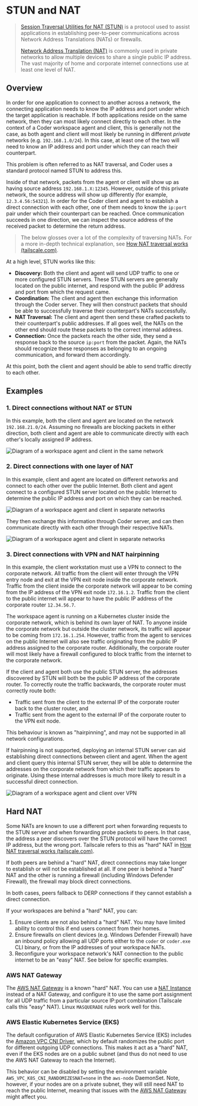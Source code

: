 # STUN and NAT

> [Session Traversal Utilities for NAT (STUN)](https://www.rfc-editor.org/rfc/rfc8489.html)
> is a protocol used to assist applications in establishing peer-to-peer
> communications across Network Address Translations (NATs) or firewalls.
>
> [Network Address Translation (NAT)](https://en.wikipedia.org/wiki/Network_address_translation)
> is commonly used in private networks to allow multiple devices to share a
> single public IP address. The vast majority of home and corporate internet
> connections use at least one level of NAT.

## Overview

In order for one application to connect to another across a network, the
connecting application needs to know the IP address and port under which the
target application is reachable. If both applications reside on the same
network, then they can most likely connect directly to each other. In the
context of a Coder workspace agent and client, this is generally not the case,
as both agent and client will most likely be running in different _private_
networks (e.g. `192.168.1.0/24`). In this case, at least one of the two will
need to know an IP address and port under which they can reach their
counterpart.

This problem is often referred to as NAT traversal, and Coder uses a standard
protocol named STUN to address this.

Inside of that network, packets from the agent or client will show up as having
source address `192.168.1.X:12345`. However, outside of this private network,
the source address will show up differently (for example, `12.3.4.56:54321`). In
order for the Coder client and agent to establish a direct connection with each
other, one of them needs to know the `ip:port` pair under which their
counterpart can be reached. Once communication succeeds in one direction, we can
inspect the source address of the received packet to determine the return
address.

> The below glosses over a lot of the complexity of traversing NATs. For a more
> in-depth technical explanation, see
> [How NAT traversal works (tailscale.com)](https://tailscale.com/blog/how-nat-traversal-works).

At a high level, STUN works like this:

- **Discovery:** Both the client and agent will send UDP traffic to one or more
  configured STUN servers. These STUN servers are generally located on the
  public internet, and respond with the public IP address and port from which
  the request came.
- **Coordination:** The client and agent then exchange this information through
  the Coder server. They will then construct packets that should be able to
  successfully traverse their counterpart's NATs successfully.
- **NAT Traversal:** The client and agent then send these crafted packets to
  their counterpart's public addresses. If all goes well, the NATs on the other
  end should route these packets to the correct internal address.
- **Connection:** Once the packets reach the other side, they send a response
  back to the source `ip:port` from the packet. Again, the NATs should recognize
  these responses as belonging to an ongoing communication, and forward them
  accordingly.

At this point, both the client and agent should be able to send traffic directly
to each other.

## Examples

### 1. Direct connections without NAT or STUN

In this example, both the client and agent are located on the network
`192.168.21.0/24`. Assuming no firewalls are blocking packets in either
direction, both client and agent are able to communicate directly with each
other's locally assigned IP address.

![Diagram of a workspace agent and client in the same network](../../images/networking/stun1.png)

### 2. Direct connections with one layer of NAT

In this example, client and agent are located on different networks and connect
to each other over the public Internet. Both client and agent connect to a
configured STUN server located on the public Internet to determine the public IP
address and port on which they can be reached.

![Diagram of a workspace agent and client in separate networks](../../images/networking/stun2.1.png)

They then exchange this information through Coder server, and can then
communicate directly with each other through their respective NATs.

![Diagram of a workspace agent and client in separate networks](../../images/networking/stun2.2.png)

### 3. Direct connections with VPN and NAT hairpinning

In this example, the client workstation must use a VPN to connect to the
corporate network. All traffic from the client will enter through the VPN entry
node and exit at the VPN exit node inside the corporate network. Traffic from
the client inside the corporate network will appear to be coming from the IP
address of the VPN exit node `172.16.1.2`. Traffic from the client to the public
internet will appear to have the public IP address of the corporate router
`12.34.56.7`.

The workspace agent is running on a Kubernetes cluster inside the corporate
network, which is behind its own layer of NAT. To anyone inside the corporate
network but outside the cluster network, its traffic will appear to be coming
from `172.16.1.254`. However, traffic from the agent to services on the public
Internet will also see traffic originating from the public IP address assigned
to the corporate router. Additionally, the corporate router will most likely
have a firewall configured to block traffic from the internet to the corporate
network.

If the client and agent both use the public STUN server, the addresses
discovered by STUN will both be the public IP address of the corporate router.
To correctly route the traffic backwards, the corporate router must correctly
route both:

- Traffic sent from the client to the external IP of the corporate router back
  to the cluster router, and
- Traffic sent from the agent to the external IP of the corporate router to the
  VPN exit node.

This behaviour is known as "hairpinning", and may not be supported in all
network configurations.

If hairpinning is not supported, deploying an internal STUN server can aid
establishing direct connections between client and agent. When the agent and
client query this internal STUN server, they will be able to determine the
addresses on the corporate network from which their traffic appears to
originate. Using these internal addresses is much more likely to result in a
successful direct connection.

![Diagram of a workspace agent and client over VPN](../../images/networking/stun3.png)

## Hard NAT

Some NATs are known to use a different port when forwarding requests to the STUN
server and when forwarding probe packets to peers. In that case, the address a
peer discovers over the STUN protocol will have the correct IP address, but the
wrong port. Tailscale refers to this as "hard" NAT in
[How NAT traversal works (tailscale.com)](https://tailscale.com/blog/how-nat-traversal-works).

If both peers are behind a "hard" NAT, direct connections may take longer to
establish or will not be established at all. If one peer is behind a "hard" NAT
and the other is running a firewall (including Windows Defender Firewall), the
firewall may block direct connections.

In both cases, peers fallback to DERP connections if they cannot establish a
direct connection.

If your workspaces are behind a "hard" NAT, you can:

1. Ensure clients are not also behind a "hard" NAT. You may have limited ability
   to control this if end users connect from their homes.
2. Ensure firewalls on client devices (e.g. Windows Defender Firewall) have an
   inbound policy allowing all UDP ports either to the `coder` or `coder.exe`
   CLI binary, or from the IP addresses of your workspace NATs.
3. Reconfigure your workspace network's NAT connection to the public internet to
   be an "easy" NAT. See below for specific examples.

### AWS NAT Gateway

The
[AWS NAT Gateway](https://docs.aws.amazon.com/vpc/latest/userguide/vpc-nat-gateway.html)
is a known "hard" NAT. You can use a
[NAT Instance](https://docs.aws.amazon.com/vpc/latest/userguide/VPC_NAT_Instance.html)
instead of a NAT Gateway, and configure it to use the same port assignment for
all UDP traffic from a particular source IP:port combination (Tailscale calls
this "easy" NAT). Linux `MASQUERADE` rules work well for this.

### AWS Elastic Kubernetes Service (EKS)

The default configuration of AWS Elastic Kubernetes Service (EKS) includes the
[Amazon VPC CNI Driver](https://github.com/aws/amazon-vpc-cni-k8s), which by
default randomizes the public port for different outgoing UDP connections. This
makes it act as a "hard" NAT, even if the EKS nodes are on a public subnet (and
thus do not need to use the AWS NAT Gateway to reach the Internet).

This behavior can be disabled by setting the environment variable
`AWS_VPC_K8S_CNI_RANDOMIZESNAT=none` in the `aws-node` DaemonSet. Note, however,
if your nodes are on a private subnet, they will still need NAT to reach the
public Internet, meaning that issues with the
[AWS NAT Gateway](#aws-nat-gateway) might affect you.
